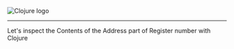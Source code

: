 <img src="https://clojure.org/images/clojure-logo-120b.png" alt="Clojure logo" class="center">
<hr>
<p>Let's inspect the Contents of the Address part of Register number with Clojure</p>

